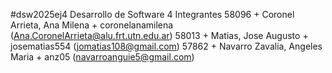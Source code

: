 #dsw2025ej4
Desarrollo de Software
4
Integrantes
58096 + Coronel Arrieta, Ana Milena + coronelanamilena (Ana.CoronelArrieta@alu.frt.utn.edu.ar)
58013 + Matias, Jose Augusto + josematias554 (jomatias108@gmail.com)
57862 + Navarro Zavalia, Angeles Maria + anz05 (navarroanguie5@gmail.com)
